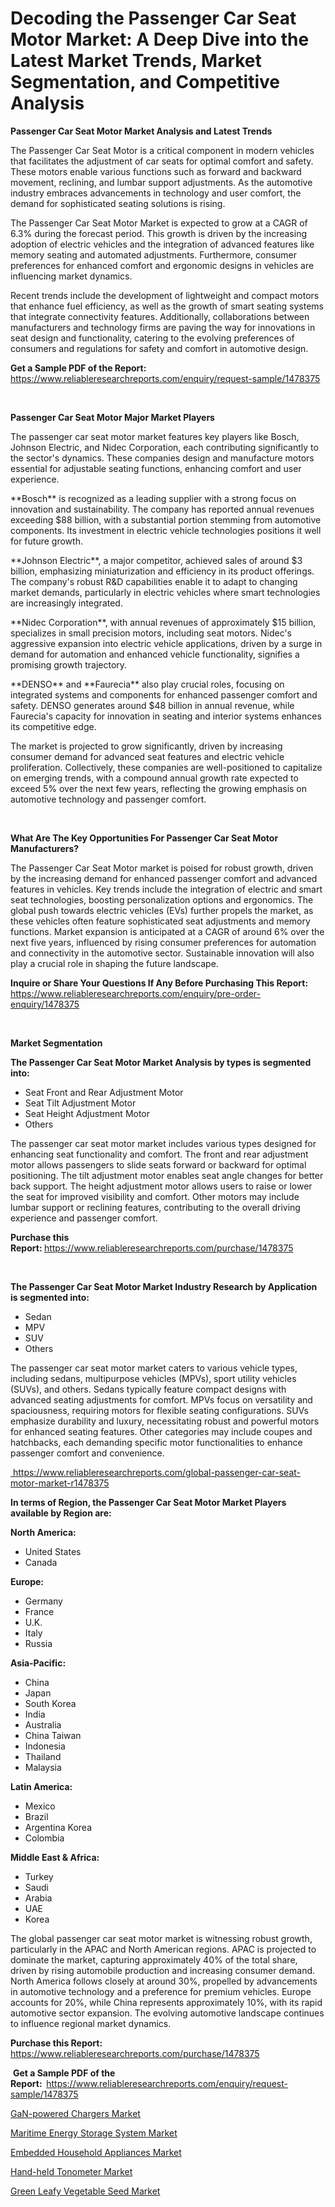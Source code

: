 <p><h1>Decoding the Passenger Car Seat Motor Market: A Deep Dive into the Latest Market Trends, Market Segmentation, and Competitive Analysis</h1></p><p><strong>Passenger Car Seat Motor Market Analysis and Latest Trends</strong></p>
<p><p>The Passenger Car Seat Motor is a critical component in modern vehicles that facilitates the adjustment of car seats for optimal comfort and safety. These motors enable various functions such as forward and backward movement, reclining, and lumbar support adjustments. As the automotive industry embraces advancements in technology and user comfort, the demand for sophisticated seating solutions is rising.</p><p>The Passenger Car Seat Motor Market is expected to grow at a CAGR of 6.3% during the forecast period. This growth is driven by the increasing adoption of electric vehicles and the integration of advanced features like memory seating and automated adjustments. Furthermore, consumer preferences for enhanced comfort and ergonomic designs in vehicles are influencing market dynamics. </p><p>Recent trends include the development of lightweight and compact motors that enhance fuel efficiency, as well as the growth of smart seating systems that integrate connectivity features. Additionally, collaborations between manufacturers and technology firms are paving the way for innovations in seat design and functionality, catering to the evolving preferences of consumers and regulations for safety and comfort in automotive design.</p></p>
<p><strong>Get a Sample PDF of the Report:&nbsp;</strong> <a href="https://www.reliableresearchreports.com/enquiry/request-sample/1478375?utm_campaign=113&utm_medium=2&utm_source=Github&utm_content=ia&utm_term=23032025&utm_id=passenger-car-seat-motor">https://www.reliableresearchreports.com/enquiry/request-sample/1478375</a></p>
<p>&nbsp;</p>
<p><strong>Passenger Car Seat Motor Major Market Players</strong></p>
<p><p>The passenger car seat motor market features key players like Bosch, Johnson Electric, and Nidec Corporation, each contributing significantly to the sector's dynamics. These companies design and manufacture motors essential for adjustable seating functions, enhancing comfort and user experience.</p><p>**Bosch** is recognized as a leading supplier with a strong focus on innovation and sustainability. The company has reported annual revenues exceeding $88 billion, with a substantial portion stemming from automotive components. Its investment in electric vehicle technologies positions it well for future growth.</p><p>**Johnson Electric**, a major competitor, achieved sales of around $3 billion, emphasizing miniaturization and efficiency in its product offerings. The company's robust R&D capabilities enable it to adapt to changing market demands, particularly in electric vehicles where smart technologies are increasingly integrated.</p><p>**Nidec Corporation**, with annual revenues of approximately $15 billion, specializes in small precision motors, including seat motors. Nidec's aggressive expansion into electric vehicle applications, driven by a surge in demand for automation and enhanced vehicle functionality, signifies a promising growth trajectory.</p><p>**DENSO** and **Faurecia** also play crucial roles, focusing on integrated systems and components for enhanced passenger comfort and safety. DENSO generates around $48 billion in annual revenue, while Faurecia's capacity for innovation in seating and interior systems enhances its competitive edge.</p><p>The market is projected to grow significantly, driven by increasing consumer demand for advanced seat features and electric vehicle proliferation. Collectively, these companies are well-positioned to capitalize on emerging trends, with a compound annual growth rate expected to exceed 5% over the next few years, reflecting the growing emphasis on automotive technology and passenger comfort.</p></p>
<p>&nbsp;</p>
<p><strong>What Are The Key Opportunities For Passenger Car Seat Motor Manufacturers?</strong></p>
<p><p>The Passenger Car Seat Motor market is poised for robust growth, driven by the increasing demand for enhanced passenger comfort and advanced features in vehicles. Key trends include the integration of electric and smart seat technologies, boosting personalization options and ergonomics. The global push towards electric vehicles (EVs) further propels the market, as these vehicles often feature sophisticated seat adjustments and memory functions. Market expansion is anticipated at a CAGR of around 6% over the next five years, influenced by rising consumer preferences for automation and connectivity in the automotive sector. Sustainable innovation will also play a crucial role in shaping the future landscape.</p></p>
<p><strong>Inquire or Share Your Questions If Any Before Purchasing This Report:</strong> <a href="https://www.reliableresearchreports.com/enquiry/pre-order-enquiry/1478375?utm_campaign=113&utm_medium=2&utm_source=Github&utm_content=ia&utm_term=23032025&utm_id=passenger-car-seat-motor">https://www.reliableresearchreports.com/enquiry/pre-order-enquiry/1478375</a></p>
<p>&nbsp;</p>
<p><strong>Market Segmentation</strong></p>
<p><strong>The Passenger Car Seat Motor Market Analysis by types is segmented into:</strong></p>
<p><ul><li>Seat Front and Rear Adjustment Motor</li><li>Seat Tilt Adjustment Motor</li><li>Seat Height Adjustment Motor</li><li>Others</li></ul></p>
<p><p>The passenger car seat motor market includes various types designed for enhancing seat functionality and comfort. The front and rear adjustment motor allows passengers to slide seats forward or backward for optimal positioning. The tilt adjustment motor enables seat angle changes for better back support. The height adjustment motor allows users to raise or lower the seat for improved visibility and comfort. Other motors may include lumbar support or reclining features, contributing to the overall driving experience and passenger comfort.</p></p>
<p><strong>Purchase this Report:&nbsp;</strong><a href="https://www.reliableresearchreports.com/purchase/1478375?utm_campaign=113&utm_medium=2&utm_source=Github&utm_content=ia&utm_term=23032025&utm_id=passenger-car-seat-motor">https://www.reliableresearchreports.com/purchase/1478375</a></p>
<p>&nbsp;</p>
<p><strong>The Passenger Car Seat Motor Market Industry Research by Application is segmented into:</strong></p>
<p><ul><li>Sedan</li><li>MPV</li><li>SUV</li><li>Others</li></ul></p>
<p><p>The passenger car seat motor market caters to various vehicle types, including sedans, multipurpose vehicles (MPVs), sport utility vehicles (SUVs), and others. Sedans typically feature compact designs with advanced seating adjustments for comfort. MPVs focus on versatility and spaciousness, requiring motors for flexible seating configurations. SUVs emphasize durability and luxury, necessitating robust and powerful motors for enhanced seating features. Other categories may include coupes and hatchbacks, each demanding specific motor functionalities to enhance passenger comfort and convenience.</p></p>
<p><a href="https://www.reliableresearchreports.com/global-passenger-car-seat-motor-market-r1478375?utm_campaign=113&utm_medium=2&utm_source=Github&utm_content=ia&utm_term=23032025&utm_id=passenger-car-seat-motor">&nbsp;https://www.reliableresearchreports.com/global-passenger-car-seat-motor-market-r1478375</a></p>
<p><strong>In terms of Region, the Passenger Car Seat Motor Market Players available by Region are:</strong></p>
<p>
    <p> <strong> North America: </strong>
        <ul>
            <li>United States</li>
            <li>Canada</li>
        </ul>
        </p> 
    <p> <strong> Europe: </strong>
        <ul>
            <li>Germany</li>
            <li>France</li>
            <li>U.K.</li>
            <li>Italy</li>
            <li>Russia</li>
        </ul>
        </p> 
    <p> <strong> Asia-Pacific: </strong>
        <ul>
            <li>China</li>
            <li>Japan</li>
            <li>South Korea</li>
            <li>India</li>
            <li>Australia</li>
            <li>China Taiwan</li>
            <li>Indonesia</li>
            <li>Thailand</li>
            <li>Malaysia</li>
        </ul>
        </p> 
    <p> <strong> Latin America: </strong>
        <ul>
            <li>Mexico</li>
            <li>Brazil</li>
            <li>Argentina Korea</li>
            <li>Colombia</li>
        </ul>
        </p> 
    <p> <strong> Middle East & Africa: </strong>
        <ul>
            <li>Turkey</li>
            <li>Saudi</li>
            <li>Arabia</li>
            <li>UAE</li>
            <li>Korea</li>
        </ul>
    </p>
    </p>
<p><p>The global passenger car seat motor market is witnessing robust growth, particularly in the APAC and North American regions. APAC is projected to dominate the market, capturing approximately 40% of the total share, driven by rising automobile production and increasing consumer demand. North America follows closely at around 30%, propelled by advancements in automotive technology and a preference for premium vehicles. Europe accounts for 20%, while China represents approximately 10%, with its rapid automotive sector expansion. The evolving automotive landscape continues to influence regional market dynamics.</p></p>
<p><strong>Purchase this Report: </strong><a href="https://www.reliableresearchreports.com/purchase/1478375?utm_campaign=113&utm_medium=2&utm_source=Github&utm_content=ia&utm_term=23032025&utm_id=passenger-car-seat-motor">https://www.reliableresearchreports.com/purchase/1478375</a></p>
<p>&nbsp;<strong>Get a Sample PDF of the Report:&nbsp;&nbsp;</strong><a href="https://www.reliableresearchreports.com/enquiry/request-sample/1478375?utm_campaign=113&utm_medium=2&utm_source=Github&utm_content=ia&utm_term=23032025&utm_id=passenger-car-seat-motor">https://www.reliableresearchreports.com/enquiry/request-sample/1478375</a></p>
<p><strong></strong></p>
<p><p><a href="https://github.com/abexjeliti/Market-Research-Report-List-1/blob/main/gan-powered-chargers-market.md?utm_campaign=113&utm_medium=2&utm_source=Github&utm_content=ia&utm_term=23032025&utm_id=passenger-car-seat-motor">GaN-powered Chargers Market</a></p><p><a href="https://github.com/hervedeidadw/Market-Research-Report-List-1/blob/main/maritime-energy-storage-system-market.md?utm_campaign=113&utm_medium=2&utm_source=Github&utm_content=ia&utm_term=23032025&utm_id=passenger-car-seat-motor">Maritime Energy Storage System Market</a></p><p><a href="https://github.com/nwogudimouix/Market-Research-Report-List-1/blob/main/embedded-household-appliances-market.md?utm_campaign=113&utm_medium=2&utm_source=Github&utm_content=ia&utm_term=23032025&utm_id=passenger-car-seat-motor">Embedded Household Appliances Market</a></p><p><a href="https://github.com/duzcupetriv/Market-Research-Report-List-1/blob/main/hand-held-tonometer-market.md?utm_campaign=113&utm_medium=2&utm_source=Github&utm_content=ia&utm_term=23032025&utm_id=passenger-car-seat-motor">Hand-held Tonometer Market</a></p><p><a href="https://github.com/okornevonywx/Market-Research-Report-List-1/blob/main/green-leafy-vegetable-seed-market.md?utm_campaign=113&utm_medium=2&utm_source=Github&utm_content=ia&utm_term=23032025&utm_id=passenger-car-seat-motor">Green Leafy Vegetable Seed Market</a></p></p>